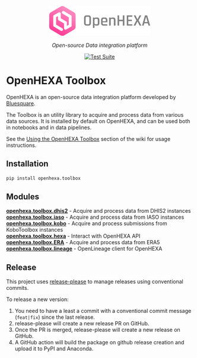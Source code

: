 <div align="center">
   <img alt="OpenHEXA Logo" src="https://raw.githubusercontent.com/BLSQ/openhexa-app/main/hexa/static/img/logo/logo_with_text_grey.svg" height="80">
</div>
<p align="center">
    <em>Open-source Data integration platform</em>
</p>
<p align="center">
   <a href="https://github.com/BLSQ/openhexa-app/actions/workflows/test.yml">
      <img alt="Test Suite" src="https://github.com/BLSQ/openhexa-toolbox/actions/workflows/ci.yml/badge.svg">
   </a>
</p>

OpenHEXA Toolbox
================

OpenHEXA is an open-source data integration platform developed by [Bluesquare](https://bluesquarehub.com).

The Toolbox is an utility library to acquire and process data from various data sources. It is installed by default 
on OpenHEXA, and can be used both in notebooks and in data pipelines.

See the [Using the OpenHEXA Toolbox](https://github.com/BLSQ/openhexa/wiki/Using-the-OpenHEXA-Toolbox) section of the 
wiki for usage instructions.

## Installation

```sh
pip install openhexa.toolbox
```

## Modules

[**openhexa.toolbox.dhis2**](docs/dhis2.md) - Acquire and process data from DHIS2 instances <br>
[**openhexa.toolbox.iaso**](docs/iaso.md) - Acquire and process data from IASO instances <br>
[**openhexa.toolbox.kobo**](docs/kobo.md) - Acquire and process submissions from KoboToolbox instances <br>
[**openhexa.toolbox.hexa**](docs/hexa.md) - Interact with OpenHEXA API <br>
[**openhexa.toolbox.ERA**](openhexa/toolbox/era5/README.md) - Acquire and process data from ERA5 <br>
[**openhexa.toolbox.lineage**](docs/lineage.md) - OpenLineage client for OpenHEXA <br>


## Release
 
This project uses [release-please](https://github.com/googleapis/release-please) to manage releases using conventional commits.

To release a new version:

1. You need to have a least a commit with a conventional commit message (`feat|fix`) since the last release.
2. release-please will create a new release PR on GitHub.
3. Once the PR is merged, release-please will create a new release on GitHub.
4. A GitHub action will build the package on github release creation and upload it to PyPI and Anaconda.


